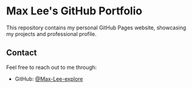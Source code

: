 # Max Lee's GitHub Portfolio

This repository contains my personal GitHub Pages website, showcasing my projects and professional profile.

## Contact

Feel free to reach out to me through:
- GitHub: [@Max-Lee-explore](https://github.com/Max-Lee-explore) 